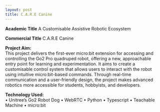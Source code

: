 ```yaml
---
layout: post
title: C.A.R.E Canine 
---
```


**Academic Title** 
A Customisable Assistive Robotic Ecosystem

**Commercial Title** 
C.A.R.E Canine

**Project Aim:**  
This project delivers the first-ever micro:bit extension for accessing and controlling the Go2 Pro quadruped robot, offering a new, approachable entry point for learning and experimentation. It aims to create a customisable control system that allows users to interact with the robot using intuitive micro:bit-based commands. Through real-time communication and a user-friendly design, the project makes advanced robotics more accessible for students, hobbyists, and developers.


**Technology Used:**
<br>
•	Unitree’s Go2 Robot Dog
•	WebRTC
•	Python
•	Typescript
•	Teachable Machine
•	micro:bit

